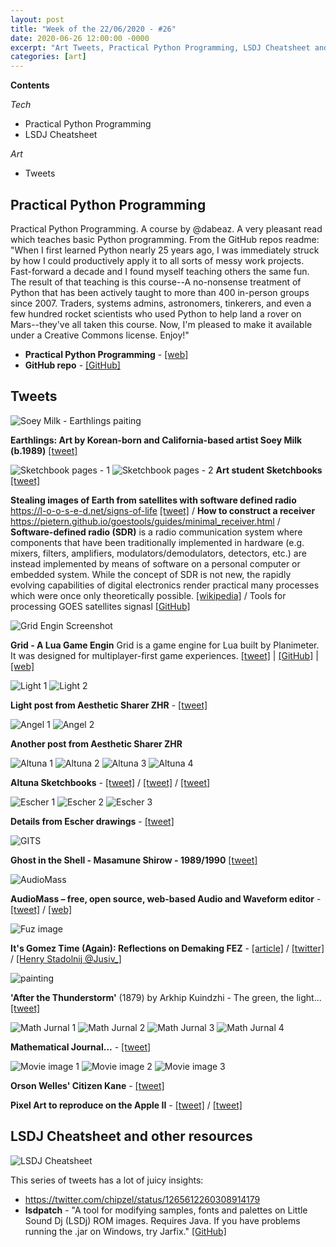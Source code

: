 ```yaml
---
layout: post
title: "Week of the 22/06/2020 - #26"
date: 2020-06-26 12:00:00 -0000
excerpt: "Art Tweets, Practical Python Programming, LSDJ Cheatsheet and other resources"
categories: [art]
---
```


**Contents**

*Tech*

- Practical Python Programming
- LSDJ Cheatsheet

*Art*

- Tweets

## Practical Python Programming

Practical Python Programming. A course by @dabeaz. A very pleasant read which teaches basic Python programming. From the GitHub repos readme: "When I first learned Python nearly 25 years ago, I was immediately struck by how I could productively apply it to all sorts of messy work projects. Fast-forward a decade and I found myself teaching others the same fun. The result of that teaching is this course--A no-nonsense treatment of Python that has been actively taught to more than 400 in-person groups since 2007. Traders, systems admins, astronomers, tinkerers, and even a few hundred rocket scientists who used Python to help land a rover on Mars--they've all taken this course. Now, I'm pleased to make it available under a Creative Commons license. Enjoy!"

- **Practical Python Programming** - [[web]](https://dabeaz-course.github.io/practical-python/Notes/Contents.html)
- **GitHub repo** - [[GitHub]](https://github.com/dabeaz-course/practical-python)

## Tweets

![Soey Milk - Earthlings paiting](/assets/ings/2020-06-22/girls.jpeg)

**Earthlings: Art by Korean-born and California-based artist Soey Milk (b.1989)** [[tweet]](https://twitter.com/jenn_alarza/status/1270347825864478720)

![Sketchbook pages - 1](/assets/ings/2020-06-22/sketchbook-page-01.jpg)
![Sketchbook pages - 2](/assets/ings/2020-06-22/sketchbook-page-02.jpg)
**Art student Sketchbooks** [[tweet]](https://twitter.com/jenn_alarza/status/1270347825864478720)

**Stealing images of Earth from satellites with software defined radio**  https://l-o-o-s-e-d.net/signs-of-life  [[tweet]](https://twitter.com/newsycombinator/status/1270340300754554885) / **How to construct a receiver** https://pietern.github.io/goestools/guides/minimal_receiver.html / **Software-defined radio (SDR)** is a radio communication system where components that have been traditionally implemented in hardware (e.g. mixers, filters, amplifiers, modulators/demodulators, detectors, etc.) are instead implemented by means of software on a personal computer or embedded system. While the concept of SDR is not new, the rapidly evolving capabilities of digital electronics render practical many processes which were once only theoretically possible. [[wikipedia]](https://en.wikipedia.org/wiki/Software-defined_radio) / Tools for processing GOES satellites signasl [[GitHub]](https://github.com/pietern/goestools)

![Grid Engin Screenshot](/assets/ings/2020-06-22/grid_engine.png)

**Grid - A Lua Game Engin** Grid is a game engine for Lua built by Planimeter. It was designed for multiplayer-first game experiences. [[tweet]](https://twitter.com/newsycombinator/status/1269706352013828098) | [[GitHub]](https://github.com/Planimeter/grid-sdk) | [[web]](https://www.planimeter.org/grid-sdk/)


![Light 1](/assets/ings/2020-06-22/church.jpg)
![Light 2](/assets/ings/2020-06-22/light-1.jpg)

**Light post from Aesthetic Sharer ZHR** - [[tweet]](https://twitter.com/CGdrawing/status/1271165356191518720)

![Angel 1](/assets/ings/2020-06-22/angel-1.jpg)
![Angel 2](/assets/ings/2020-06-22/angel-2.jpg)

**Another  post from Aesthetic Sharer ZHR**

![Altuna 1](/assets/ings/2020-06-22/altuna-1.jpg)
![Altuna 2](/assets/ings/2020-06-22/altuna-2.jpg)
![Altuna 3](/assets/ings/2020-06-22/altuna-3.jpg)
![Altuna 4](/assets/ings/2020-06-22/altuna-4.jpg)

**Altuna Sketchbooks** - [[tweet]](https://twitter.com/HoracioAltuna/status/1267881524365594625) / [[tweet]](https://twitter.com/HoracioAltuna/status/1268230901059727360) / [[tweet]](https://twitter.com/HoracioAltuna/status/1266745141047500801)


![Escher 1](/assets/ings/2020-06-22/escher-1.jpg)
![Escher 2](/assets/ings/2020-06-22/escher-2.jpg?1)
![Escher 3](/assets/ings/2020-06-22/escher-3.jpg?1)

**Details from Escher drawings** - [[tweet]](https://twitter.com/jere7my/status/983123351374909441)

![GITS](/assets/ings/2020-06-22/gits.jpg)

**Ghost in the Shell - Masamune Shirow - 1989/1990** [[tweet]](https://twitter.com/TheOtaking/status/1266066710043389953)


![AudioMass](/assets/ings/2020-06-22/audiomass.png)

**AudioMass – free, open source, web-based Audio and Waveform editor** - [[tweet]](https://twitter.com/newsycombinator/status/1266081965016592386) / [[web]](https://audiomass.co/)

![Fuz image](/assets/ings/2020-06-22/fezfuz_pic_combo.png)

**It's Gomez Time (Again): Reflections on Demaking FEZ** - [[article]](http://www.jusiv.me/blog/fuz-reflections/) / [[twitter]](https://twitter.com/Jusiv\_/status/1263125121235066880) / [[Henry Stadolnij @Jusiv\_]](https://twitter.com/Jusiv\_)

![painting](/assets/ings/2020-06-22/arkhip.jpg)

**'After the Thunderstorm'** (1879) by Arkhip Kuindzhi - The green, the light... [[tweet]](https://twitter.com/FedeItaliano76/status/1262847105791655936)

![Math Jurnal 1](/assets/ings/2020-06-22/notebook-1.jpg)
![Math Jurnal 2](/assets/ings/2020-06-22/notebook-2.jpg)
![Math Jurnal 3](/assets/ings/2020-06-22/notebook-3.jpg)
![Math Jurnal 4](/assets/ings/2020-06-22/notebook-4.jpg)

**Mathematical Journal...** - [[tweet]](https://twitter.com/clementinehazel/status/1241203340383576066)

![Movie image 1](/assets/ings/2020-06-22/ow-1.jpg)
![Movie image 2](/assets/ings/2020-06-22/ow-2.jpg)
![Movie image 3](/assets/ings/2020-06-22/ow-3.jpg)

**Orson Welles' Citizen Kane** - [[tweet]](https://twitter.com/RealEOC/status/1254217298728157184)

**Pixel Art to reproduce on the Apple II** - [[tweet]](https://twitter.com/koneko_nyao/status/1256773760255844353) / [[tweet]](https://twitter.com/KenCheungLoL/status/1256144384334024705)

## LSDJ Cheatsheet and other resources

![LSDJ Cheatsheet](/assets/ings/2020-06-22/lsdj-cheatsheet.png)

This series of tweets has a lot of juicy insights:

- https://twitter.com/chipzel/status/1265612260308914179
- **lsdpatch** - "A tool for modifying samples, fonts and palettes on Little Sound Dj (LSDj) ROM images. Requires Java. If you have problems running the .jar on Windows, try Jarfix." [[GitHub]](https://github.com/jkotlinski/lsdpatch)
